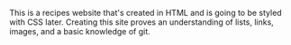 This is a recipes website that's created in HTML and is going to be styled with CSS later. Creating this site proves an understanding of lists, links, images, and a basic knowledge of git.
